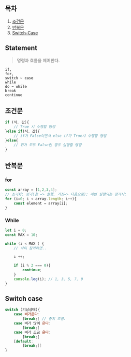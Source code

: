 ## 목차
1. [조건문](#조건문)
2. [반복문](#반복문)
3. [Switch-Case](#switch-case)

## Statement
> 명령과 흐름을 제어한다.

```
if,
for,
switch ~ case
while
do ~ while
break
continue
```

## 조건문
```js
if (식, 값){
    // True 시 수행할 명령
}else if(식, 값){
    // if가 False이면서 else if가 True시 수행할 명령
}else{
    // 위가 모두 False인 경우 실행할 명령
}
```

## 반복문

### for
```js
const array = [1,2,3,4];
// 초기화; 평가(참 => 실행, 거짓=> 다음으로); 매번 실행되는 평가식;
for (i=0; i < array.length; i++){
    const element = array[i];
}
```
### While

```js
let i = 0;
const MAX = 10;

while (i < MAX ) {
    // 식이 참이라면..

    i ++;

    if (i % 2 === 0){
        continue;
    }
    console.log(i); // 1, 3, 5, 7, 9
}
```


## Switch case

```js
switch (기상상태){
    case 비가온다:
        [break;] // 중지 흐름.
    case 비가 많이 온다:
        [break;]
    case 비가 조금 온다:
        [break;]
    [default:
        [break;]]
}
```